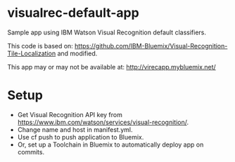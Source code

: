 # visualrec-default-app

Sample app using IBM Watson Visual Recognition default classifiers.

This code is based on: https://github.com/IBM-Bluemix/Visual-Recognition-Tile-Localization
and modified.

This app may or may not be available at: http://virecapp.mybluemix.net/

# Setup

- Get Visual Recognition API key from https://www.ibm.com/watson/services/visual-recognition/.
- Change name and host in manifest.yml.
- Use cf push to push application to Bluemix.
- Or, set up a Toolchain in Bluemix to automatically deploy app on commits.

